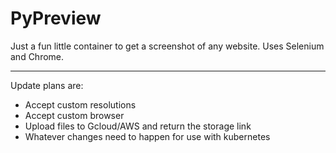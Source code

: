 # PyPreview

Just a fun little container to get a screenshot of any website. Uses Selenium and Chrome.

---

Update plans are:
 - Accept custom resolutions
 - Accept custom browser
 - Upload files to Gcloud/AWS and return the storage link
 - Whatever changes need to happen for use with kubernetes
